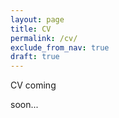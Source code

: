 ```yaml
---
layout: page
title: CV
permalink: /cv/
exclude_from_nav: true
draft: true
---
```


CV coming 

soon...